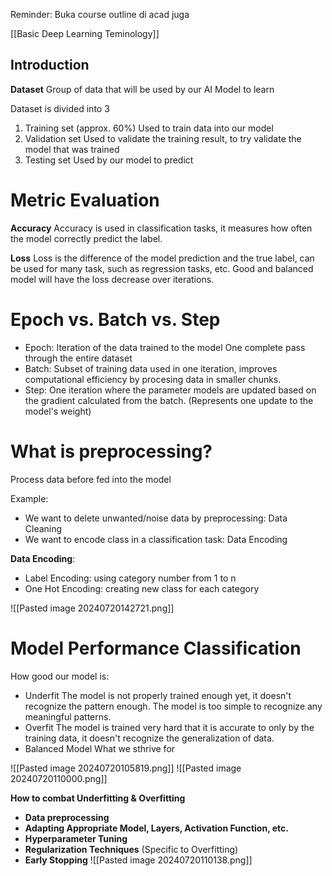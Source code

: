 []()Reminder: Buka course outline di acad juga

[[Basic Deep Learning Teminology]]
## Introduction

**Dataset**
Group of data that will be used by our AI Model to learn

Dataset is divided into 3
1. Training set (approx. 60%)
   Used to train data into our model
2. Validation set
   Used to validate the training result, to try validate the model that was trained
3. Testing set
   Used by our model to predict

# Metric Evaluation
**Accuracy**
Accuracy is used in classification tasks, it measures how often the model correctly predict the label.

**Loss**
Loss is the difference of the model prediction and the true label, can be used for many task, such as regression tasks, etc. Good and balanced model will have the loss decrease over iterations.

# Epoch vs. Batch vs. Step
- Epoch: 
  Iteration of the data trained to the model
  One complete pass through the entire dataset
- Batch:
  Subset of training data used in one iteration, improves computational efficiency by procesing data in smaller chunks. 
- Step:
  One iteration where the parameter models are updated based on the gradient calculated from the batch. (Represents one update to the model's weight)

# What is preprocessing?
Process data before fed into the model

Example:
- We want to delete unwanted/noise data by preprocessing: Data Cleaning
- We want to encode class in a classification task: Data Encoding

**Data Encoding**:
- Label Encoding: using category number from 1 to n
- One Hot Encoding: creating new class for each category

![[Pasted image 20240720142721.png]]


# Model Performance Classification
How good our model is:
- Underfit
  The model is not properly trained enough yet, it doesn't recognize the pattern enough. The model is too simple to recognize any meaningful patterns. 
- Overfit
  The model is trained very hard that it is accurate to only by the training data, it doesn't recognize the generalization of data.
- Balanced Model
  What we sthrive for

![[Pasted image 20240720105819.png]]
![[Pasted image 20240720110000.png]]

**How to combat Underfitting & Overfitting**
- **Data preprocessing**
- **Adapting Appropriate Model, Layers, Activation Function, etc.**
- **Hyperparameter Tuning**
- **Regularization Techniques** (Specific to Overfitting)
- **Early Stopping**
  ![[Pasted image 20240720110138.png]]

